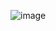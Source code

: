 ![image](https://github.com/RajAditya01/to-do-list-/assets/101439988/a7519373-1292-43cb-865c-c229b1c28621)
